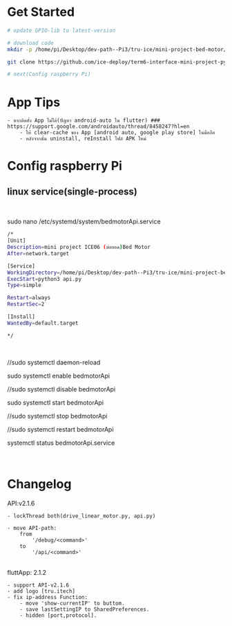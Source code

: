 # Get Started
```bash
# update GPIO-lib to latest-version

# download code
mkdir -p /home/pi/Desktop/dev-path--Pi3/tru-ice/mini-project-bed-motor/ && cd "$_"

git clone https://github.com/ice-deploy/term6-interface-mini-project-python.git v2

# next(Config raspberry Pi)
```

# App Tips
```
- หากติดตั้ง App ไม่ได้(ปัญหา android-auto ใน flutter) ### https://support.google.com/androidauto/thread/8458247?hl=en
    - ให้ clear-cache ของ App [android auto, google play store] ในมือถือ
    - หลังจากนั้น uninstall, reInstall ไฟล์ APK ใหม่
```

# Config raspberry Pi
## linux service(single-process)

<br>

sudo nano /etc/systemd/system/bedmotorApi.service
```bash
/*
[Unit]
Description=mini project ICE06 (ต่อยอด)Bed Motor
After=network.target

[Service]
WorkingDirectory=/home/pi/Desktop/dev-path--Pi3/tru-ice/mini-project-bed-motor/v2/
ExecStart=python3 api.py
Type=simple

Restart=always
RestartSec=2

[Install]
WantedBy=default.target

*/
```

<br>

//sudo systemctl daemon-reload

sudo systemctl enable bedmotorApi

//sudo systemctl disable bedmotorApi

sudo systemctl start bedmotorApi

//sudo systemctl stop bedmotorApi

//sudo systemctl restart bedmotorApi

systemctl status bedmotorApi.service

<br>

# Changelog
API:v2.1.6 

```
- lockThread both(drive_linear_motor.py, api.py)
    
- move API-path: 
    from 
        '/debug/<command>' 
    to 
        '/api/<command>'
```
<br>
fluttApp: 2.1.2

```
- support API-v2.1.6
- add logo [tru.itech]
- fix ip-address Function:
    - move 'show-currentIP' to buttom.
    - save lastSettingIP to SharedPreferences.
    - hidden [port,protocol].
```
